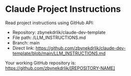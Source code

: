 # Claude Project Instructions

Read project instructions using GitHub API:
- Repository: zbynekdrlik/claude-dev-template
- File path: /LLM_INSTRUCTIONS.md
- Branch: main
- Direct link: https://github.com/zbynekdrlik/claude-dev-template/blob/main/LLM_INSTRUCTIONS.md

Your working GitHub repository is: https://github.com/zbynekdrlik/[REPOSITORY-NAME]